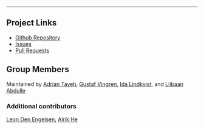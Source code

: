---

## Project Links
- [Github Repository](https://github.com/AdrianTayeh/fe24-versionshantering-gritsquare-grupp2)
- [Issues](https://github.com/AdrianTayeh/fe24-versionshantering-gritsquare-grupp2/issues)
- [Pull Requests](https://github.com/AdrianTayeh/fe24-versionshantering-gritsquare-grupp2/pulls)

## Group Members
Maintained by [Adrian Tayeh](https://github.com/AdrianTayeh), [Gustaf Vingren](https://github.com/Sparven0), [Ida Lindkvist](https://github.com/MetalMuffin), and [Liibaan Abdulle](https://github.com/Azralii)

### Additional contributors
[Leon Den Engelsen](https://github.com/leondenengelsen), [Alrik He](https://github.com/Timearchitect)